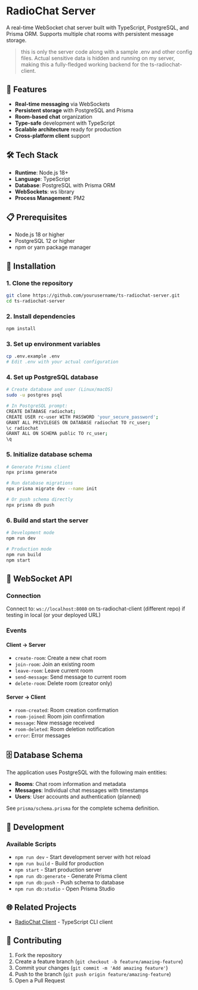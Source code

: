 # RadioChat Server

A real-time WebSocket chat server built with TypeScript, PostgreSQL, and Prisma ORM. Supports multiple chat rooms with persistent message storage.

> this is only the server code along with a sample .env and other config files. Actual sensitive data is hidden and running on my server, making this a fully-fledged working backend for the ts-radiochat-client.

## 🚀 Features

- **Real-time messaging** via WebSockets
- **Persistent storage** with PostgreSQL and Prisma
- **Room-based chat** organization
- **Type-safe** development with TypeScript
- **Scalable architecture** ready for production
- **Cross-platform client** support

## 🛠️ Tech Stack

- **Runtime**: Node.js 18+
- **Language**: TypeScript
- **Database**: PostgreSQL with Prisma ORM
- **WebSockets**: ws library
- **Process Management**: PM2

## 📋 Prerequisites

- Node.js 18 or higher
- PostgreSQL 12 or higher
- npm or yarn package manager

## 🔧 Installation

### 1. Clone the repository
```bash
git clone https://github.com/yourusername/ts-radiochat-server.git
cd ts-radiochat-server
```

### 2. Install dependencies
```bash
npm install
```

### 3. Set up environment variables
```bash
cp .env.example .env
# Edit .env with your actual configuration
```

### 4. Set up PostgreSQL database
```bash
# Create database and user (Linux/macOS)
sudo -u postgres psql

# In PostgreSQL prompt:
CREATE DATABASE radiochat;
CREATE USER rc-user WITH PASSWORD 'your_secure_password';
GRANT ALL PRIVILEGES ON DATABASE radiochat TO rc_user;
\c radiochat
GRANT ALL ON SCHEMA public TO rc_user;
\q
```

### 5. Initialize database schema
```bash
# Generate Prisma client
npx prisma generate

# Run database migrations
npx prisma migrate dev --name init

# Or push schema directly
npx prisma db push
```

### 6. Build and start the server
```bash
# Development mode
npm run dev

# Production mode
npm run build
npm start
```

## 📡 WebSocket API

### Connection
Connect to: `ws://localhost:8080` on ts-radiochat-client (different repo) if testing in local (or your deployed URL)

### Events

#### Client → Server
- `create-room`: Create a new chat room
- `join-room`: Join an existing room
- `leave-room`: Leave current room
- `send-message`: Send message to current room
- `delete-room`: Delete room (creator only)

#### Server → Client
- `room-created`: Room creation confirmation
- `room-joined`: Room join confirmation
- `message`: New message received
- `room-deleted`: Room deletion notification
- `error`: Error messages

## 🗄️ Database Schema

The application uses PostgreSQL with the following main entities:

- **Rooms**: Chat room information and metadata
- **Messages**: Individual chat messages with timestamps
- **Users**: User accounts and authentication (planned)

See `prisma/schema.prisma` for the complete schema definition.

## 🔧 Development

### Available Scripts
- `npm run dev` - Start development server with hot reload
- `npm run build` - Build for production
- `npm start` - Start production server
- `npm run db:generate` - Generate Prisma client
- `npm run db:push` - Push schema to database
- `npm run db:studio` - Open Prisma Studio

## 🌐 Related Projects

- [RadioChat Client](https://github.com/sricharanandra/ts-radiochat) - TypeScript CLI client

## 🤝 Contributing

1. Fork the repository
2. Create a feature branch (`git checkout -b feature/amazing-feature`)
3. Commit your changes (`git commit -m 'Add amazing feature'`)
4. Push to the branch (`git push origin feature/amazing-feature`)
5. Open a Pull Request

